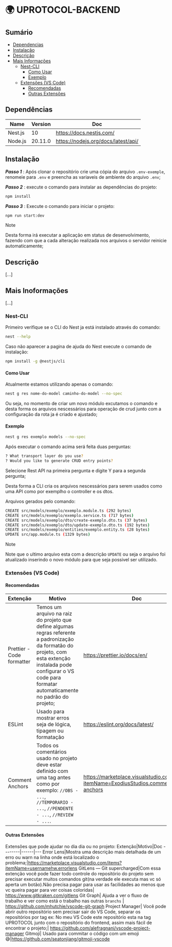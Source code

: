 # 🌍 UPROTOCOL-BACKEND

## Sumário

- [Dependencias](#dependências)
- [Instalação](#instalação)
- [Descrição](#descrição)
- [Mais Informações](#mais-inoformações)
  - [Nest-CLI](#nest-cli)
    - [Como Usar](#como-usar)
    - [Exemplo](#exemplo)
  - [Extensões (VS Code)](#extensões-vs-code)
    - [Recomendadas](#recomendadas)
    - [Outras Extensões](#outras-extensões)

## Dependências

| Name    | Version | Doc                                 |
| ------- | ------- | ----------------------------------- |
| Nest.js | 10      | https://docs.nestjs.com/            |
| Node.js | 20.11.0 | https://nodejs.org/docs/latest/api/ |

## Instalação

**_Passo 1_** : Após clonar o repositório crie uma cópia do arquivo `.env-exemple`, renomeie para `.env` e preencha as variaveis de ambiente do arquivo `.env`;

**_Passo 2_** : execute o comando para instalar as dependências do projeto:

```bash
npm install
```

**_Passo 3_** : Execute o comando para iniciar o projeto:

```bash
npm run start:dev
```

> [!NOTE]
> Desta forma irá executar a aplicação em status de desenvolvimento, fazendo com que a cada alteração realizada nos arquivos o servidor reinicie automaticamente;

## Descrição

[...]

## Mais Inoformações

[...]

### Nest-CLI

Primeiro verifique se o CLI do Nest ja está instalado através do comando:

```bash
nest --help
```

Caso não aparecer a pagina de ajuda do Nest execute o comando de instalação:

```bash
npm install -g @nestjs/cli
```

#### Como Usar

Atualmente estamos utilizando apenas o comando:

```bash
nest g res nome-do-model caminho-do-model --no-spec
```

Ou seja, no momento de criar um novo módulo excutamos o comando e desta forma os arquivos nescessários para operação de crud junto com a configuração da rota ja é criado e ajustado;

#### Exemplo

```bash
nest g res exemplo models --no-spec
```

Após executar o comando acima será feita duas perguntas:

```bash
? What transport layer do you use?
? Would you like to generate CRUD entry points?
```

Selecione Rest API na primeira pergunta e digite Y para a segunda pergunta;

Desta forma a CLI cria os arquivos nescessários para serem usados como uma API como por exemplho o controller e os dtos.

Arquivos gerados pelo comando:

```bash
CREATE src/models/exemplo/exemplo.module.ts (292 bytes)
CREATE src/models/exemplo/exemplo.service.ts (717 bytes)
CREATE src/models/exemplo/dto/create-exemplo.dto.ts (37 bytes)
CREATE src/models/exemplo/dto/update-exemplo.dto.ts (192 bytes)
CREATE src/models/exemplo/entities/exemplo.entity.ts (28 bytes)
UPDATE src/app.module.ts (1329 bytes)
```

> [!NOTE]
> Note que o ultimo arquivo esta com a descrição `UPDATE` ou seja o arquivo foi atualizado inserindo o novo módulo para que seja possivel ser utilizado.

### Extensões (VS Code)

#### Recomendadas

| Extenção                  | Motivo                                                                                                                                                                                                                   | Doc                                                                                |
| ------------------------- | ------------------------------------------------------------------------------------------------------------------------------------------------------------------------------------------------------------------------ | ---------------------------------------------------------------------------------- |
| Prettier - Code formatter | Temos um arquivo na raiz do projeto que define algumas regras referente a padronização da formatão do projeto, com esta extenção instalada pode configurar o VS code para formatar automaticamente no padrão do projeto; | https://prettier.io/docs/en/                                                       |
| ESLint                    | Usado para mostrar erros seja de lógica, tipagem ou formatação                                                                                                                                                           | https://eslint.org/docs/latest/                                                    |
| Comment Anchors           | Todos os comentários usado no projeto deve estar definido com uma tag antes como por exemplo: `//OBS - ...`, `//TEMPORARIO - ...`, `//PENDENTE - ...`, `//REVIEW - ...`.                                                 | https://marketplace.visualstudio.com/items?itemName=ExodiusStudios.comment-anchors |

#### Outras Extensões

Extensões que pode ajudar no dia dia ou no projeto:
Extenção|Motivo|Doc
--------|------|---
Error Lens|Mostra uma descrição mais detalhada de um erro ou warn na linha onde está localizado o problema;|https://marketplace.visualstudio.com/items?itemName=usernamehw.errorlens
GitLens — Git supercharged|Com essa extenção você pode fazer todo controle do repositório do projeto sem precisar executar muitos comandos git(na verdade ele executa mas vc só aperta um botão).Não precisa pagar para usar as facilidades ao menos que vc queira pagar para ver coisas coloridas| https://www.gitkraken.com/gitlens
Git Graph| Ajuda a ver o fluxo de trabalho e ver como está o trabalho nas outras `branchs` | https://github.com/mhutchie/vscode-git-graph
Project Manager| Você pode abrir outro repositório sem precisar sair do VS Code, separar os repositórios por tag ex: No meu VS Code este repositório esta na tag UPROTOCOL junto com o repositório do frontend, assim mais fácil de encontrar o projeto;| https://github.com/alefragnani/vscode-project-manager
Gitmoji| Usado para commitar o código com um emoji 😅|https://github.com/seatonjiang/gitmoji-vscode
